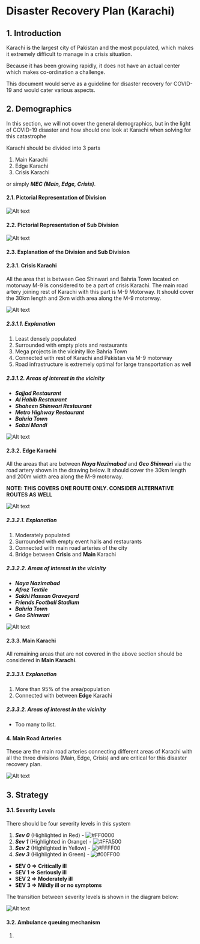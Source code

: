 # Disaster Recovery Plan (Karachi)

## 1. Introduction
Karachi is the largest city of Pakistan and the most populated, which makes
it extremely difficult to manage in a crisis situation.

Because it has been growing rapidly, it does not have an actual center
which makes co-ordination a challenge. 

This document would serve as a guideline for disaster recovery for COVID-19
and would cater various aspects. 

## 2. Demographics

In this section, we will not cover the general demographics, but in the light 
of COVID-19 disaster and how should one look at Karachi when solving for this catastrophe

Karachi should be divided into 3 parts 
1) Main Karachi 
2) Edge Karachi
3) Crisis Karachi

or simply ***MEC (Main, Edge, Crisis)***.

#### 2.1. Pictorial Representation of Division
![Alt text](../images/khi-div.png?raw=true "Title")

#### 2.2. Pictorial Representation of Sub Division
![Alt text](../images/div-exp.png?raw=true "Title")

#### 2.3. Explanation of the Division and Sub Division
#### 2.3.1. Crisis Karachi
All the area that is between Geo Shinwari and Bahria Town 
located on motorway M-9 is considered to be a part of crisis Karachi.
The main road artery joining rest of Karachi with this part is M-9 
Motorway. It should cover the 30km length and 2km width area
along the M-9 motorway.

![Alt text](../images/crisis-khi.png?raw=true "Title")

##### 2.3.1.1. Explanation
1. Least densely populated
2. Surrounded with empty plots and restaurants
3. Mega projects in the vicinity like Bahria Town
4. Connected with rest of Karachi and Pakistan via M-9 motorway
5. Road infrastructure is extremely optimal for large transportation as well

##### 2.3.1.2. Areas of interest in the vicinity

- ***Sajjad Restaurant***
- ***Al Habib Restaurant***
- ***Shaheen Shinwari Restaurant***
- ***Metro Highway Restaurant***
- ***Bahria Town***
- ***Sabzi Mandi***

![Alt text](../images/crisis-aoi.png?raw=true "Title")

#### 2.3.2. Edge Karachi
All the areas that are between ***Naya Nazimabad*** and ***Geo Shinwari*** via
the road artery shown in the drawing below. It should cover 
the 30km length and 200m width area along the M-9 motorway. 

****NOTE: THIS COVERS ONE ROUTE ONLY. CONSIDER ALTERNATIVE ROUTES AS WELL****

![Alt text](../images/edge-khi.png?raw=true "Title")

##### 2.3.2.1. Explanation
1. Moderately populated
2. Surrounded with empty event halls and restaurants
3. Connected with main road arteries of the city
4. Bridge between **Crisis** and **Main** Karachi

##### 2.3.2.2. Areas of interest in the vicinity

- ***Naya Nazimabad***
- ***Afroz Textile***
- ***Sakhi Hassan Graveyard***
- ***Friends Football Stadium***
- ***Bahria Town***
- ***Geo Shinwari***

![Alt text](../images/edge-aoi.png?raw=true "Title")

#### 2.3.3. Main Karachi
All remaining areas that are not covered in the above section 
should be considered in **Main Karachi**. 

##### 2.3.3.1. Explanation
1. More than 95% of the area/population
2. Connected with between **Edge** Karachi

##### 2.3.3.2. Areas of interest in the vicinity
- Too many to list.

#### 4. Main Road Arteries
These are the main road arteries connecting different areas of 
Karachi with all the three divisions (Main, Edge, Crisis)
and are critical for this disaster recovery plan.

![Alt text](../images/main-road-arteries.png?raw=true "Title")

## 3. Strategy
#### 3.1. Severity Levels
There should be four severity levels in this system
1) ***Sev 0*** (Highlighted in Red) - ![#FF0000](https://placehold.it/15/FF0000/000000?text=+)
2) ***Sev 1*** (Highlighted in Orange) - ![#FFA500](https://placehold.it/15/FFA500/000000?text=+)
3) ***Sev 2*** (Highlighted in Yellow) - ![#FFFF00](https://placehold.it/15/FFFF00/000000?text=+)
4) ***Sev 3*** (Highlighted in Green) - ![#00FF00](https://placehold.it/15/00FF00/000000?text=+)

- **SEV 0 => Critically ill**
- **SEV 1 => Seriously ill**
- **SEV 2 => Moderately ill**
- **SEV 3 => Mildly ill or no symptoms**

The transition between severity levels is shown in the diagram below:

![Alt text](../images/sev-level-transition.png?raw=true "Title")


#### 3.2. Ambulance queuing mechanism
1) 




